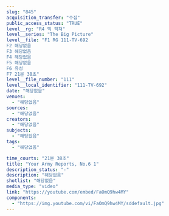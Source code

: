 ```yaml
---
slug: "845"
acquisition_transfer: "수집"
public_access_status: "TRUE"
level__rg: "R4 빅 픽쳐"
level__series: "The Big Picture"
level__file: "F1 RG 111-TV-692
F2 해당없음
F3 해당없음
F4 해당없음
F5 해당없음
F6 유성
F7 21분 38초"
level__file_number: "111"
level__local_identifier: "111-TV-692"
date: "해당없음"
venues: 
  - "해당없음"
sources: 
  - "해당없음"
creators: 
  - "해당없음"
subjects: 
  - "해당없음"
tags: 
  - "해당없음"

time_courts: "21분 38초"
title: "Your Army Reports, No.6 1"
description_status: "-"
description: "해당없음"
shotlist: "해당없음"
media_type: "video"
link: "https://youtube.com/embed/FaOmQ9hw4MY"
components: 
  - "https://img.youtube.com/vi/FaOmQ9hw4MY/sddefault.jpg"
---
```


